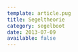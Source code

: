 ```yaml
---
template: article.pug
title: Segeltheorie
category: segelboot
date: 2013-07-09
available: false
---
```

